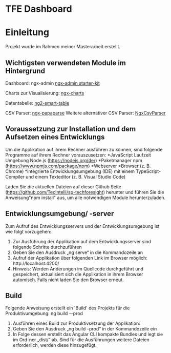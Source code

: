 # TFE Dashboard

# Einleitung
Projekt wurde im Rahmen meiner Masterarbeit erstellt.

## Wichtigsten verwendeten Module im Hintergrund
Dashboard: ngx-admin [ngx-admin starter-kit](https://github.com/akveo/ngx-admin/tree/starter-kit)

Charts zur Visualisierung: [ngx-charts](https://github.com/swimlane/ngx-charts)

Datentabelle: [ng2-smart-table](https://akveo.github.io/ng2-smart-table/#/)

CSV Parser: [ngx-papaparse](https://alberthaff.dk/projects/ngx-papaparse/docs/v4)
Weitere alternativer CSV Parser: [NgxCsvParser](https://github.com/tofiqquadri/ngx-csv-parser)


## Voraussetzung zur Installation und dem Aufsetzen eines Entwicklungs
Um die Applikation auf ihrem Rechner ausführen zu können, sind folgende Programme auf ihrem Rechner vorauszusetzen:
*JavaScript Laufzeit Umgebung Node.js (https://nodejs.org/de/)
*Paketmanager npm (https://www.npmjs.com/package/npm)
*Webserver
*Browser (z. B. Chrome)
*integrierte Entwicklungsumgebung (IDE) mit einem TypeScript-Compiler und einem Texteditor (z. B. Visual Studio Code)

Laden Sie die aktuellen Dateien auf dieser Github Seite (https://github.com/TecIntelli/sp-techforesight) herunter und führen Sie die Anweisung"npm install" aus, um alle notwendigen Module herunterzuladen.


## Entwicklungsumgebung/ -server

Zum Aufruf des Entwicklungsservers und der Entwicklungsumgebung ist wie folgt vorzugehen:
1.	Zur Ausführung der Applikation auf dem Entwicklungsserver sind folgende Schritte durchzuführen
2.	Geben Sie den Ausdruck „ng serve“ in die Kommandozeile an
3.  Aufruf der Applikation über folgenden Link im Browser möglich: http://localhost:4200/ 
4.  Hinweis: Werden Änderungen im Quellcode durchgeführt und gespeichert, aktualisiert sich die Applikation in ihrem      Browser automisch. Falls nicht laden Sie den Browser erneut.

## Build

Folgende Anweisung erstellt ein 'Build' des Projekts für die Produktivumgebung:
ng build --prod

1.	Ausführen eines Build zur Produktivsetzung der Applikation:
2.	Geben Sie den Ausdruck „ng build –prod“ in der Kommandozeile ein
3.	In Folge dessen erstellt das Angular CLI kompakte Bundles und legt sie im Ord-ner „dist/“ ab. Sind für die Ausführungen weitere Dateien erforderlich, werden diese hinzugefügt.


